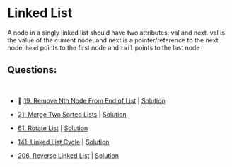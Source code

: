 # Linked List
A node in a singly linked list should have two attributes: val and next. val is the value of the current node, and next is a pointer/reference to the next node.
`head` points to the first node and `tail` points to the last node

## Questions:
<br/>

<!-- - [2. Add Two Numbers](https://leetcode.com/problems/add-two-numbers/) |  [Solution]() -->

- 🌟 [19. Remove Nth Node From End of List](https://leetcode.com/problems/remove-nth-node-from-end-of-list)  |  [Solution](/19-remove-nth-node-from-end-of-list/19-remove-nth-node-from-end-of-list.js)

- [21. Merge Two Sorted Lists](https://leetcode.com/problems/merge-two-sorted-lists/)  |  [Solution](/21-merge-two-sorted-lists/README.md)

- [61. Rotate List](https://leetcode.com/problems/rotate-list)  |  [Solution](/61-rotate-list/61-rotate-list.js)

- [141. Linked List Cycle](https://leetcode.com/problems/linked-list-cycle/)  |  [Solution](/141-linked-list-cycle/141-linked-list-cycle.js)

- [206. Reverse Linked List](https://leetcode.com/problems/reverse-linked-list)  |  [Solution](/206-reverse-linked-list/206-reverse-linked-list.js)